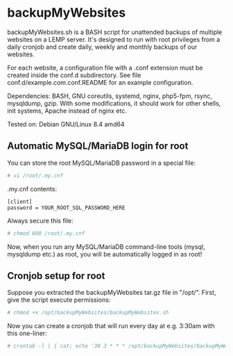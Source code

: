 # backupMyWebsites
backupMyWebsites.sh is a BASH script for unattended backups of multiple websites on a LEMP server. It's designed to run with root privileges from a daily cronjob and create daily, weekly and monthly backups of our websites.

For each website, a configuration file with a .conf extension must be created inside the conf.d subdirectory. See file conf.d/example.com.conf.README for an example configuration.

Dependencies: BASH, GNU coreutils, systemd, nginx, php5-fpm, rsync, mysqldump, gzip. With some modifications, it should work for other shells, init systems, Apache instead of nginx etc.

Tested on: Debian GNU/Linux 8.4 amd64

## Automatic MySQL/MariaDB login for root
You can store the root MySQL/MariaDB password in a special file:
```bash
# vi /root/.my.cnf
```

.my.cnf contents:
```
[client]
password = YOUR_ROOT_SQL_PASSWORD_HERE
```

Always secure this file:
```bash
# chmod 600 /root/.my.cnf
```

Now, when you run any MySQL/MariaDB command-line tools (mysql, mysqldump etc.) as root, you will be automatically logged in as root!

## Cronjob setup for root
Suppose you extracted the backupMyWebsites tar.gz file in "/opt/". First, give the script execute permissions:
```bash
# chmod +x /opt/backupMyWebsites/backupMyWebsites.sh
```

Now you can create a cronjob that will run every day at e.g. 3:30am with this one-liner:
```bash
# crontab -l | { cat; echo '30 3 * * * /opt/backupMyWebsites/backupMyWebsites.sh'; } | crontab -
```
